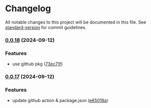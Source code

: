 # Changelog

All notable changes to this project will be documented in this file. See [standard-version](https://github.com/conventional-changelog/standard-version) for commit guidelines.

### [0.0.18](https://github.com/youyuan-erp/core-sdk-js/compare/v0.0.17...v0.0.18) (2024-09-12)


### Features

* use github pkg ([73ec71f](https://github.com/youyuan-erp/core-sdk-js/commit/73ec71f0affad7c2a86bfdfb9df698eb35893bd1))

### [0.0.17](https://github.com/youyuan-erp/core-sdk-js/compare/v0.0.6...v0.0.17) (2024-09-12)


### Features

* update github action & package.json ([e65018a](https://github.com/youyuan-erp/core-sdk-js/commit/e65018ae6dfb314b29d831319f59aec0dbd0bcaa))
